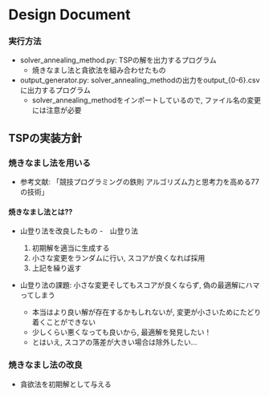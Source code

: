 # Design Document

### 実行方法
- solver_annealing_method.py: TSPの解を出力するプログラム
  - 焼きなまし法と貪欲法を組み合わせたもの  
- output_generator.py: solver_annealing_methodの出力をoutput_{0-6}.csvに出力するプログラム
  - solver_annealing_methodをインポートしているので, ファイル名の変更には注意が必要   

## TSPの実装方針

### 焼きなまし法を用いる
- 参考文献: 「競技プログラミングの鉄則 アルゴリズム力と思考力を高める77の技術」

#### 焼きなまし法とは??
- 山登り法を改良したもの
  -　山登り法
    1. 初期解を適当に生成する
    2. 小さな変更をランダムに行い, スコアが良くなれば採用
    3. 上記を繰り返す

- 山登り法の課題: 小さな変更そしてもスコアが良くならず, 偽の最適解にハマってしまう
  - 本当はより良い解が存在するかもしれないが, 変更が小さいためにたどり着くことができない
  - 少しくらい悪くなっても良いから, 最適解を発見したい！
  - とはいえ, スコアの落差が大きい場合は除外したい...

### 焼きなまし法の改良 
- 貪欲法を初期解として与える
